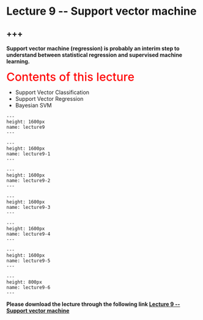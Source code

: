 # Lecture 9 -- Support vector machine

+++
---

**Support vector machine (regression) is probably an interim step to understand between statistical regression and supervised machine learning.**


<span style = "color: red; font-weight: 500;  font-size: 30px; text-align: left">Contents of this lecture</span>  <br />


* Support Vector Classification
* Support Vector Regression
* Bayesian SVM




```{figure} ./lectures/lecture9.png
---
height: 1600px
name: lecture9
---
```
```{figure} ./lectures/lecture9-1.png
---
height: 1600px
name: lecture9-1
---
```
```{figure} ./lectures/lecture9-2.png
---
height: 1600px
name: lecture9-2
---
```
```{figure} ./lectures/lecture9-3.png
---
height: 1600px
name: lecture9-3
---
```
```{figure} ./lectures/lecture9-4.png
---
height: 1600px
name: lecture9-4
---
```
```{figure} ./lectures/lecture9-5.png
---
height: 1600px
name: lecture9-5
---
```
```{figure} ./lectures/lecture9-6.png
---
height: 800px
name: lecture9-6
---
```



**Please download the lecture through the following link [Lecture 9 -- Support vector machine](https://github.com/wengangmao/fmms050/blob/main/contents/machine-learning/lectures/Lecture%209--%20ML3%20SVM_WuDa.pdf)**